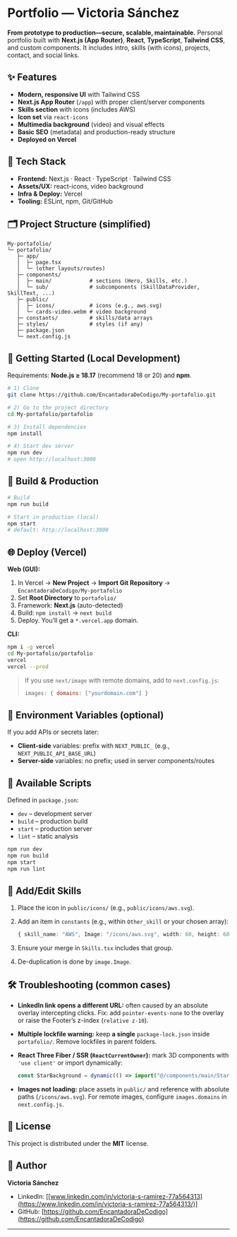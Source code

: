 # Portfolio — Victoria Sánchez

**From prototype to production—secure, scalable, maintainable.**
Personal portfolio built with **Next.js (App Router)**, **React**, **TypeScript**, **Tailwind CSS**, and custom components. It includes intro, skills (with icons), projects, contact, and social links.

## ✨ Features

* **Modern, responsive UI** with Tailwind CSS
* **Next.js App Router** (`/app`) with proper client/server components
* **Skills section** with icons (includes AWS)
* **Icon set** via `react-icons`
* **Multimedia background** (video) and visual effects
* **Basic SEO** (metadata) and production-ready structure
* **Deployed on Vercel**

## 🧰 Tech Stack

* **Frontend:** Next.js · React · TypeScript · Tailwind CSS
* **Assets/UX:** react-icons, video background
* **Infra & Deploy:** Vercel
* **Tooling:** ESLint, npm, Git/GitHub

## 🗂️ Project Structure (simplified)

```
My-portafolio/
└─ portafolio/
   ├─ app/
   │  ├─ page.tsx
   │  └─ (other layouts/routes)
   ├─ components/
   │  ├─ main/            # sections (Hero, Skills, etc.)
   │  └─ sub/             # subcomponents (SkillDataProvider, SkillText, ...)
   ├─ public/
   │  ├─ icons/           # icons (e.g., aws.svg)
   │  └─ cards-video.webm # video background
   ├─ constants/          # skills/data arrays
   ├─ styles/             # styles (if any)
   ├─ package.json
   └─ next.config.js
```

## 🚀 Getting Started (Local Development)

Requirements: **Node.js ≥ 18.17** (recommend 18 or 20) and **npm**.

```bash
# 1) Clone
git clone https://github.com/EncantadoraDeCodigo/My-portafolio.git

# 2) Go to the project directory
cd My-portafolio/portafolio

# 3) Install dependencies
npm install

# 4) Start dev server
npm run dev
# open http://localhost:3000
```

## 🔧 Build & Production

```bash
# Build
npm run build

# Start in production (local)
npm start
# default: http://localhost:3000
```

## 🌐 Deploy (Vercel)

**Web (GUI):**

1. In Vercel → **New Project** → **Import Git Repository** → `EncantadoraDeCodigo/My-portafolio`
2. Set **Root Directory** to `portafolio/`
3. Framework: **Next.js** (auto-detected)
4. Build: `npm install` → `next build`
5. Deploy. You’ll get a `*.vercel.app` domain.

**CLI:**

```bash
npm i -g vercel
cd My-portafolio/portafolio
vercel
vercel --prod
```

> If you use `next/image` with remote domains, add to `next.config.js`:
>
> ```js
> images: { domains: ["yourdomain.com"] }
> ```

## 🔐 Environment Variables (optional)

If you add APIs or secrets later:

* **Client-side** variables: prefix with `NEXT_PUBLIC_` (e.g., `NEXT_PUBLIC_API_BASE_URL`)
* **Server-side** variables: no prefix; used in server components/routes

## 🧪 Available Scripts

Defined in `package.json`:

* `dev` – development server
* `build` – production build
* `start` – production server
* `lint` – static analysis

```bash
npm run dev
npm run build
npm start
npm run lint
```

## 🧩 Add/Edit Skills

1. Place the icon in `public/icons/` (e.g., `public/icons/aws.svg`).
2. Add an item in `constants` (e.g., within `Other_skill` or your chosen array):

   ```ts
   { skill_name: "AWS", Image: "/icons/aws.svg", width: 60, height: 60 }
   ```
3. Ensure your merge in `Skills.tsx` includes that group.
4. De-duplication is done by `image.Image`.

## 🛠️ Troubleshooting (common cases)

* **LinkedIn link opens a different URL:** often caused by an absolute overlay intercepting clicks.
  Fix: add `pointer-events-none` to the overlay or raise the Footer’s z-index (`relative z-10`).

* **Multiple lockfile warning:** keep **a single** `package-lock.json` inside `portafolio/`.
  Remove lockfiles in parent folders.

* **React Three Fiber / SSR (`ReactCurrentOwner`):** mark 3D components with `'use client'` or import dynamically:

  ```ts
  const StarBackground = dynamic(() => import("@/components/main/StarBackground"), { ssr: false });
  ```

* **Images not loading:** place assets in `public/` and reference with absolute paths (`/icons/aws.svg`).
  For remote images, configure `images.domains` in `next.config.js`.

## 📄 License

This project is distributed under the **MIT** license.

## 👤 Author

**Victoria Sánchez**

* LinkedIn: [[www.linkedin.com/in/victoria-s-ramirez-77a564313](https://www.linkedin.com/in/victoria-s-ramirez-77a564313/)]
* GitHub: [https://github.com/EncantadoraDeCodigo](https://github.com/EncantadoraDeCodigo)

---
